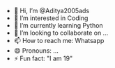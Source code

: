 - 👋 Hi, I’m @Aditya2005ads
- 👀 I’m interested in Coding
- 🌱 I’m currently learning Python
- 💞️ I’m looking to collaborate on ...
- 📫 How to reach me: Whatsapp
- 😄 Pronouns: ...
- ⚡ Fun fact: "I am 19"

<!---
Aditya2005ads/Aditya2005ads is a ✨ special ✨ repository because its `README.md` (this file) appears on your GitHub profile.
You can click the Preview link to take a look at your changes.
--->
